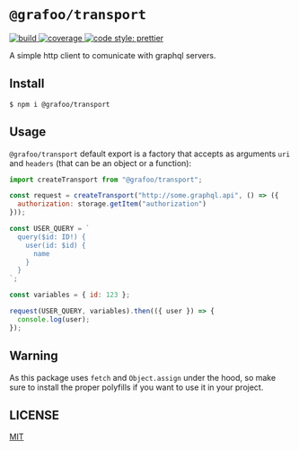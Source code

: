 # `@grafoo/transport`

<p>
  <a href=https://circleci.com/gh/malbernaz/grafoo>
    <img
      src=https://img.shields.io/circleci/project/github/malbernaz/grafoo/master.svg?label=build
      alt=build
    />
  </a>
  <a href=https://github.com/malbernaz/grafoo>
    <img
      src=https://img.shields.io/codecov/c/github/malbernaz/grafoo/master.svg
      alt="coverage"
    />
  </a>
  <a href=https://github.com/malbernaz/grafoo>
    <img
      src=https://img.shields.io/badge/code_style-prettier-ff69b4.svg
      alt="code style: prettier"
    />
  </a>
</p>

A simple http client to comunicate with graphql servers.

## Install

```
$ npm i @grafoo/transport
```

## Usage

`@grafoo/transport` default export is a factory that accepts as arguments `uri` and `headers` (that can be an object or a function):

```js
import createTransport from "@grafoo/transport";

const request = createTransport("http://some.graphql.api", () => ({
  authorization: storage.getItem("authorization")
}));

const USER_QUERY = `
  query($id: ID!) {
    user(id: $id) {
      name
    }
  }
`;

const variables = { id: 123 };

request(USER_QUERY, variables).then(({ user }) => {
  console.log(user);
});
```

## Warning

As this package uses `fetch` and `Object.assign` under the hood, so make sure to install the proper polyfills if you want to use it in your project.

## LICENSE

[MIT](https://github.com/malbernaz/grafoo/blob/master/LICENSE)
